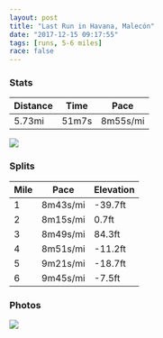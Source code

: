 ```yaml
---
layout: post
title: "Last Run in Havana, Malecón"
date: "2017-12-15 09:17:55"
tags: [runs, 5-6 miles]
race: false
---
```


### Stats

| Distance | Time | Pace |
|----------|------|------|
|5.73mi|51m7s|8m55s/mi|

<img src='https://maps.googleapis.com/maps/api/staticmap?maptype=roadmap&path=enc:agflCpbsuNyAqOsK`A{\zj@kEzObMzKzMpZlBx[CxVuGxUb@lCgBrCxNnTrOwL@uCh\_ALuDhIYYaCvBsBaBee@vBy@MoI}AcWsCsBSsOnBkFgI}SuKl@uAiPgCUoAwJwFw@&key=AIzaSyC1MId7bFpkLXNAaYhBSTb8jLyiSqzbDtM&size=800x800&markers=color:yellow|label:S|23.13857,-82.35065&markers=color:green|label:F|23.138450000000006,-82.35141999999996'>

### Splits

| Mile | Pace | Elevation |
|------|------|-----------|
|1|8m43s/mi|-39.7ft|
|2|8m15s/mi|0.7ft|
|3|8m49s/mi|84.3ft|
|4|8m51s/mi|-11.2ft|
|5|9m21s/mi|-18.7ft|
|6|9m45s/mi|-7.5ft|

### Photos
<img src='https://dgtzuqphqg23d.cloudfront.net/p9gu8ICCuQQGPCgY03c9fz_ayYxAZLzSDBHF3Qt2KuA-576x768.jpg'>
